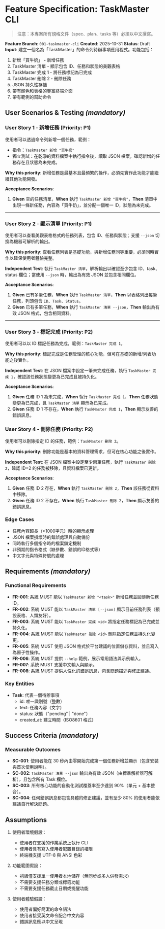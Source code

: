 # Feature Specification: TaskMaster CLI

> 注意：本專案所有規格文件（spec、plan、tasks 等）必須以中文撰寫。

**Feature Branch**: `001-taskmaster-cli`
**Created**: 2025-10-31
**Status**: Draft
**Input**: 建立一個名為「TaskMaster」的命令列待辦事項應用程式。功能包括：
1. 新增「買牛奶」 - 新增任務
2. TaskMaster 清單 - 顯示包含 ID、任務和狀態的美觀表格
3. TaskMaster 完成 1 - 將任務標記為已完成
4. TaskMaster 刪除 2 - 刪除任務
5. JSON 持久性存儲
6. 帶有顏色和表格的豐富終端介面
7. 帶有範例的幫助命令

## User Scenarios & Testing *(mandatory)*

<!--
  IMPORTANT: User stories should be PRIORITIZED as user journeys ordered by importance.
  Each user story/journey must be INDEPENDENTLY TESTABLE - meaning if you implement just ONE of them,
  you should still have a viable MVP (Minimum Viable Product) that delivers value.
  
  Assign priorities (P1, P2, P3, etc.) to each story, where P1 is the most critical.
  Think of each story as a standalone slice of functionality that can be:
  - Developed independently
  - Tested independently
  - Deployed independently
  - Demonstrated to users independently
-->

### User Story 1 - 新增任務 (Priority: P1)

使用者可以透過命令列新增一個任務，範例：

- 指令：`TaskMaster 新增 "買牛奶"`
- 獨立測試：在乾淨的資料檔案中執行指令後，讀取 JSON 檔案，確認新增的任務存在且狀態為未完成。

**Why this priority**: 新增任務是最基本且最頻繁的操作，必須先實作此功能才能繼續其他功能開發。

**Acceptance Scenarios**:

1. **Given** 空的任務清單，**When** 執行 `TaskMaster 新增 "買牛奶"`，**Then** 清單中出現一條新任務，內容為「買牛奶」，並分配一個唯一 ID，狀態為未完成。

---

### User Story 2 - 顯示清單 (Priority: P1)

使用者可以查看美觀表格格式的任務列表，包含 ID、任務與狀態；支援 `--json` 切換為機器可解析的輸出。

**Why this priority**: 查看任務列表是基礎功能，與新增任務同等重要，必須同時實作以確保使用者體驗完整。

**Independent Test**: 執行 `TaskMaster 清單`，解析輸出以確認至少包含 ID、task、status 欄位；當使用 `--json` 時，輸出為有效 JSON 並包含相同欄位。

**Acceptance Scenarios**:

1. **Given** 已有多筆任務，**When** 執行 `TaskMaster 清單`，**Then** 以表格列出每筆任務，列頭包含 `ID`、`Task`、`Status`。
2. **Given** 已有多筆任務，**When** 執行 `TaskMaster 清單 --json`，**Then** 輸出為有效 JSON 格式，包含相同資料。

---

### User Story 3 - 標記完成 (Priority: P2)

使用者可以以 ID 標記任務為完成，範例：`TaskMaster 完成 1`。

**Why this priority**: 標記完成是任務管理的核心功能，但可在基礎的新增/列表功能之後實作。

**Independent Test**: 在 JSON 檔案中設定一筆未完成任務，執行 `TaskMaster 完成 1`，確認該任務狀態變更為已完成且被持久化。

**Acceptance Scenarios**:

1. **Given** 任務 ID 1 為未完成，**When** 執行 `TaskMaster 完成 1`，**Then** 任務狀態變更為已完成，且 `TaskMaster 清單` 顯示為已完成。
2. **Given** 任務 ID 1 不存在，**When** 執行 `TaskMaster 完成 1`，**Then** 顯示友善的錯誤訊息。

### User Story 4 - 刪除任務 (Priority: P2)

使用者可以刪除指定 ID 的任務，範例：`TaskMaster 刪除 2`。

**Why this priority**: 刪除功能是基本的資料管理需求，但可在核心功能之後實作。

**Independent Test**: 在 JSON 檔案中設定至少兩筆任務，執行 `TaskMaster 刪除 2`，確認 ID=2 的任務被移除，且資料檔案已更新。

**Acceptance Scenarios**:

1. **Given** 任務 ID 2 存在，**When** 執行 `TaskMaster 刪除 2`，**Then** 該任務從資料中移除。
2. **Given** 任務 ID 2 不存在，**When** 執行 `TaskMaster 刪除 2`，**Then** 顯示友善的錯誤訊息。

### Edge Cases

- 任務內容超長（>1000字元）時的顯示處理
- JSON 檔案損壞時的錯誤處理與自動備份
- 同時執行多個指令時的檔案鎖定機制
- 非預期的指令格式（缺參數、錯誤的ID格式等）
- 中文字元與特殊符號的處理

## Requirements *(mandatory)*

<!--
  ACTION REQUIRED: The content in this section represents placeholders.
  Fill them out with the right functional requirements.
-->

### Functional Requirements

- **FR-001**: 系統 MUST 能以 `TaskMaster 新增 "<task>"` 新增任務並回傳新任務 ID。
- **FR-002**: 系統 MUST 能以 `TaskMaster 清單 [--json]` 顯示目前任務列表（預設表格、人類友好）。
- **FR-003**: 系統 MUST 能以 `TaskMaster 完成 <id>` 將指定任務標記為已完成並持久化。
- **FR-004**: 系統 MUST 能以 `TaskMaster 刪除 <id>` 刪除指定任務並持久化變更。
- **FR-005**: 系統 MUST 使用 JSON 格式於平台建議的位置儲存資料，並且寫入為原子性操作。
- **FR-006**: 系統 MUST 提供 `--help` 範例，展示常用語法與示例輸入。
- **FR-007**: 系統 MUST 支援中文輸入與顯示。
- **FR-008**: 系統 MUST 提供人性化的錯誤訊息，包含問題描述與修正建議。

### Key Entities

- **Task**: 代表一個待辦事項
  - id: 唯一識別號（整數）
  - text: 任務內容（文字）
  - status: 狀態（"pending" | "done"）
  - created_at: 建立時間（ISO8601 格式）

## Success Criteria *(mandatory)*

<!--
  ACTION REQUIRED: Define measurable success criteria.
  These must be technology-agnostic and measurable.
-->

### Measurable Outcomes

- **SC-001**: 使用者能在 30 秒內由零開始完成第一個任務新增並顯示（包含安裝與首次使用說明）。
- **SC-002**: `TaskMaster 清單 --json` 輸出為有效 JSON（由標準解析器可解析），且包含所有 Task 欄位。
- **SC-003**: 所有核心功能的自動化測試覆蓋率至少達到 90%（單元 + 基本整合）。
- **SC-004**: 任何錯誤訊息都包含具體的修正建議，並有至少 80% 的使用者能依建議自行解決問題。

## Assumptions

1. 使用者環境假設：
   - 使用者在支援的作業系統上執行 CLI
   - 使用者具有寫入使用者配置目錄的權限
   - 終端機支援 UTF-8 與 ANSI 色彩

2. 功能範圍假設：
   - 初版僅支援單一使用者本地儲存（無同步或多人併發需求）
   - 不需要支援任務分類或標籤功能
   - 不需要支援任務截止日期或提醒功能

3. 使用者體驗假設：
   - 使用者偏好簡潔的命令語法
   - 使用者接受英文命令配合中文內容
   - 錯誤訊息應以中文呈現
